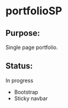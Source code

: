 # portfolioSP

## Purpose:
Single page portfolio.

## Status:
In progress

* Bootstrap
* Sticky navbar


